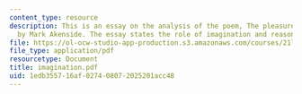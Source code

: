 ```yaml
---
content_type: resource
description: This is an essay on the analysis of the poem, The pleasures of imagination
  by Mark Akenside. The essay states the role of imagination and reason in morality.
file: https://ol-ocw-studio-app-production.s3.amazonaws.com/courses/21l-704-studies-in-poetry-british-poetry-and-the-sciences-of-the-mind-fall-2004/1edb355716af027408072025201acc48_imagination.pdf
file_type: application/pdf
resourcetype: Document
title: imagination.pdf
uid: 1edb3557-16af-0274-0807-2025201acc48
---
```

